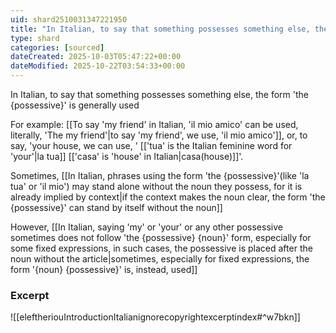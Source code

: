 ```yaml
---
uid: shard2510031347221950
title: "In Italian, to say that something possesses something else, the form 'the {possessive}' is generally used"
type: shard
categories: [sourced]
dateCreated: 2025-10-03T05:47:22+00:00
dateModified: 2025-10-22T03:54:33+00:00
---
```

In Italian, to say that something possesses something else, the form 'the {possessive}' is generally used

For example: [[To say 'my friend' in Italian, 'il mio amico' can be used, literally, 'The my friend'|to say 'my friend', we use, 'il mio amico']], or, to say, 'your house, we can use, ' [['tua' is the Italian feminine word for 'your'|la tua]] [['casa' is 'house' in Italian|casa(house)]]'.

Sometimes, [[In Italian, phrases using the form 'the {possessive}'(like 'la tua' or 'il mio') may stand alone without the noun they possess, for it is already implied by context|if the context makes the noun clear, the form 'the {possessive}' can stand by itself without the noun]]

However, [[In Italian, saying 'my' or 'your' or any other possessive sometimes does not follow 'the {possessive} {noun}' form, especially for some fixed expressions, in such cases, the possessive is placed after the noun without the article|sometimes, especially for fixed expressions, the form '{noun} {possessive}' is, instead, used]]
### Excerpt
![[eleftheriouIntroductionItalianignorecopyrightexcerptindex#^w7bkn]]